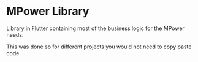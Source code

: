 # MPower Library

Library in Flutter containing most of the business logic for the MPower needs. 

This was done so for different projects you would not need to copy paste code.
